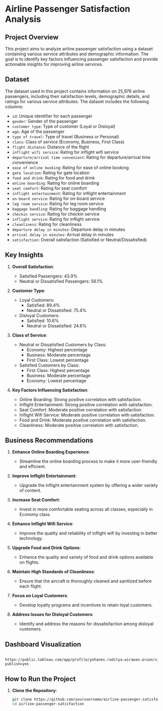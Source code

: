 # Airline Passenger Satisfaction Analysis

## Project Overview

This project aims to analyze airline passenger satisfaction using a dataset containing various service attributes and demographic information. The goal is to identify key factors influencing passenger satisfaction and provide actionable insights for improving airline services.

## Dataset

The dataset used in this project contains information on 25,976 airline passengers, including their satisfaction levels, demographic details, and ratings for various service attributes. The dataset includes the following columns:

- `id`: Unique identifier for each passenger
- `gender`: Gender of the passenger
- `customer type`: Type of customer (Loyal or Disloyal)
- `age`: Age of the passenger
- `type of travel`: Type of travel (Business or Personal)
- `class`: Class of service (Economy, Business, First Class)
- `flight distance`: Distance of the flight
- `inflight wifi service`: Rating for inflight wifi service
- `departure/arrival time convenient`: Rating for departure/arrival time convenience
- `ease of online booking`: Rating for ease of online booking
- `gate location`: Rating for gate location
- `food and drink`: Rating for food and drink
- `online boarding`: Rating for online boarding
- `seat comfort`: Rating for seat comfort
- `inflight entertainment`: Rating for inflight entertainment
- `on-board service`: Rating for on-board service
- `leg room service`: Rating for leg room service
- `baggage handling`: Rating for baggage handling
- `checkin service`: Rating for checkin service
- `inflight service`: Rating for inflight service
- `cleanliness`: Rating for cleanliness
- `departure delay in minutes`: Departure delay in minutes
- `arrival delay in minutes`: Arrival delay in minutes
- `satisfaction`: Overall satisfaction (Satisfied or Neutral/Dissatisfied)

## Key Insights

1. **Overall Satisfaction**:
   - Satisfied Passengers: 43.9%
   - Neutral or Dissatisfied Passengers: 56.1%

2. **Customer Type**:
   - Loyal Customers:
     - Satisfied: 89.4%
     - Neutral or Dissatisfied: 75.4%
   - Disloyal Customers:
     - Satisfied: 10.6%
     - Neutral or Dissatisfied: 24.6%

3. **Class of Service**:
   - Neutral or Dissatisfied Customers by Class:
     - Economy: Highest percentage
     - Business: Moderate percentage
     - First Class: Lowest percentage
   - Satisfied Customers by Class:
     - First Class: Highest percentage
     - Business: Moderate percentage
     - Economy: Lowest percentage

4. **Key Factors Influencing Satisfaction**:
   - Online Boarding: Strong positive correlation with satisfaction.
   - Inflight Entertainment: Strong positive correlation with satisfaction.
   - Seat Comfort: Moderate positive correlation with satisfaction.
   - Inflight Wifi Service: Moderate positive correlation with satisfaction.
   - Food and Drink: Moderate positive correlation with satisfaction.
   - Cleanliness: Moderate positive correlation with satisfaction.

## Business Recommendations

1. **Enhance Online Boarding Experience**:
   - Streamline the online boarding process to make it more user-friendly and efficient.

2. **Improve Inflight Entertainment**:
   - Upgrade the inflight entertainment system by offering a wider variety of content.

3. **Increase Seat Comfort**:
   - Invest in more comfortable seating across all classes, especially in Economy class.

4. **Enhance Inflight Wifi Service**:
   - Improve the quality and reliability of inflight wifi by investing in better technology.

5. **Upgrade Food and Drink Options**:
   - Enhance the quality and variety of food and drink options available on flights.

6. **Maintain High Standards of Cleanliness**:
   - Ensure that the aircraft is thoroughly cleaned and sanitized before each flight.

7. **Focus on Loyal Customers**:
   - Develop loyalty programs and incentives to retain loyal customers.

8. **Address Issues for Disloyal Customers**:
   - Identify and address the reasons for dissatisfaction among disloyal customers.

## Dashboard Visualization
   
      https://public.tableau.com/app/profile/yohanes.raditya.wirawan.aruan/viz/M1v2/Dashboard1?publish=yes

## How to Run the Project

1. **Clone the Repository**:
   ```bash
   git clone https://github.com/yourusername/airline-passenger-satisfaction.git
   cd airline-passenger-satisfaction
